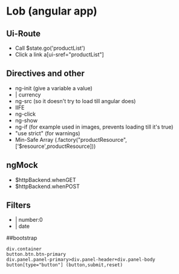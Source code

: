 # Lob (angular app)

## Ui-Route

+ Call $state.go('productList')
+ Click a link a[ui-sref="productList"]

## Directives and other 

+ ng-init (give a variable a value)
+ | currency
+ ng-src (so it doesn't try to load till angular does)
+ IIFE
+ ng-click
+ ng-show
+ ng-if (for example used in images, prevents loading till it's true)
+ "use strict" (for warnings)
+ Min-Safe Array (.factory("productResource",['$resource',productResource]))

## ngMock 

+ $httpBackend.whenGET
+ $httpBackend.whenPOST
 
## Filters

+ | number:0
+ | date

##bootstrap

```
div.container
button.btn.btn-primary
div.panel.panel-primary>div.panel-header+div.panel-body
button[type="button"] (button,submit,reset)
```
